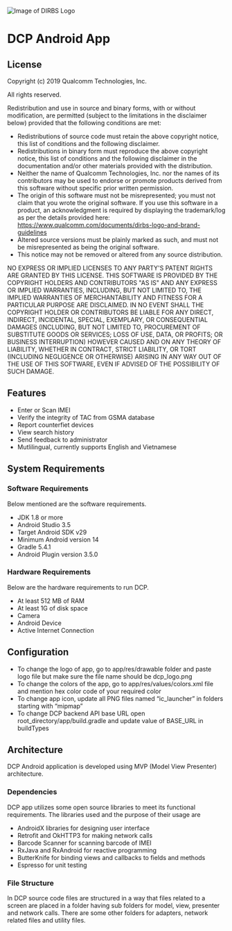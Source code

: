 ![Image of DIRBS Logo](https://avatars0.githubusercontent.com/u/42587891?s=100&v=4)

# DCP Android App
## License
Copyright (c) 2019 Qualcomm Technologies, Inc.

All rights reserved.

Redistribution and use in source and binary forms, with or without modification, are permitted (subject to the limitations in the disclaimer below) provided that the following conditions are met:

* Redistributions of source code must retain the above copyright notice, this list of conditions and the following disclaimer.
* Redistributions in binary form must reproduce the above copyright notice, this list of conditions and the following disclaimer in the documentation and/or other materials provided with the distribution.
* Neither the name of Qualcomm Technologies, Inc. nor the names of its contributors may be used to endorse or promote products derived from this software without specific prior written permission.
* The origin of this software must not be misrepresented; you must not claim that you wrote the original software. If you use this software in a product, an acknowledgment is required by displaying the trademark/log as per the details provided here: https://www.qualcomm.com/documents/dirbs-logo-and-brand-guidelines
* Altered source versions must be plainly marked as such, and must not be misrepresented as being the original software.
* This notice may not be removed or altered from any source distribution.

NO EXPRESS OR IMPLIED LICENSES TO ANY PARTY'S PATENT RIGHTS ARE GRANTED BY THIS LICENSE. THIS SOFTWARE IS PROVIDED BY THE COPYRIGHT HOLDERS AND CONTRIBUTORS "AS IS" AND ANY EXPRESS OR IMPLIED WARRANTIES, INCLUDING, BUT NOT LIMITED TO, THE IMPLIED WARRANTIES OF MERCHANTABILITY AND FITNESS FOR A PARTICULAR PURPOSE ARE DISCLAIMED. IN NO EVENT SHALL THE COPYRIGHT HOLDER OR CONTRIBUTORS BE LIABLE FOR ANY DIRECT, INDIRECT, INCIDENTAL, SPECIAL, EXEMPLARY, OR CONSEQUENTIAL DAMAGES (INCLUDING, BUT NOT LIMITED TO, PROCUREMENT OF SUBSTITUTE GOODS OR SERVICES; LOSS OF USE, DATA, OR PROFITS; OR BUSINESS INTERRUPTION) HOWEVER CAUSED AND ON ANY THEORY OF LIABILITY, WHETHER IN CONTRACT, STRICT LIABILITY, OR TORT (INCLUDING NEGLIGENCE OR OTHERWISE) ARISING IN ANY WAY OUT OF THE USE OF THIS SOFTWARE, EVEN IF ADVISED OF THE POSSIBILITY OF SUCH DAMAGE.

## Features
- Enter or Scan IMEI
- Verify the integrity of TAC from GSMA database
- Report counterfiet devices
- View search history
- Send feedback to administrator
- Mutlilingual, currently supports English and Vietnamese

## System Requirements
### Software Requirements
Below mentioned are the software requirements.
- JDK 1.8 or more
- Android Studio 3.5
- Target Android SDK v29
- Minimum Android version 14
- Gradle 5.4.1
- Android Plugin version 3.5.0
### Hardware Requirements
Below are the hardware requirements to run DCP.
- At least 512 MB of RAM
- At least 1G of disk space
- Camera
- Android Device
- Active Internet Connection

## Configuration
- To change the logo of app, go to app/res/drawable folder and paste logo file but make sure the file name should be dcp_logo.png
- To change the colors of the app, go to app/res/values/colors.xml file and mention hex color code of your required color
- To change app icon, update all PNG files named “ic_launcher” in folders starting with “mipmap”
- To change DCP backend API base URL open root_directory/app/build.gradle and update value of BASE_URL in buildTypes

## Architecture
DCP Android application is developed using MVP (Model View Presenter) architecture.
### Dependencies
DCP app utilizes some open source libraries to meet its functional requirements. The libraries used and the purpose of their usage are
- AndroidX libraries for designing user interface
- Retrofit and OkHTTP3 for making network calls
- Barcode Scanner for scanning barcode of IMEI
- RxJava and RxAndroid for reactive programming
- ButterKnife for binding views and callbacks to fields and methods
- Espresso for unit testing
### File Structure
In DCP source code files are structured in a way that files related to a screen are placed in a folder having sub folders for model, view, presenter and network calls. There are some other folders for adapters, network related files and utility files.

